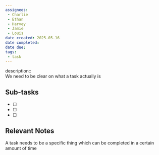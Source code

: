 ```yaml
---
assignees:
 - Charlie
 - Ethan
 - Harvey
 - Jamie
 - Louis
date created: 2025-05-16
date completed:
date due: 
tags: 
 - task
---
```


description::<br>We need to be clear on what a task actually is

## Sub-tasks

 - [ ] 
 - [ ] 
 - [ ] 

## Relevant Notes

A task needs to be a specific thing which can be completed in a certain amount of time

